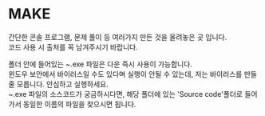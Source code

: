# MAKE </br>
 간단한 콘솔 프로그램, 문제 풀이 등 여러가지 만든 것을 올려놓은 곳 입니다. </br>
 코드 사용 시 출처를 꼭 남겨주시기 바랍니다. </br>

 폴더 안에 들어있는 ~.exe 파일은 다운 즉시 사용이 가능합니다. </br>
 윈도우 보안에서 바이러스일 수도 있다며 실행이 안될 수 있는데, 저는 바이러스를 만들 줄 모릅니다. 안심하고 실행하세요. </br>
 ~.exe 파일의 소스코드가 궁금하시다면, 해당 폴더에 있는 'Source code'폴더로 들어가서 동일한 이름의 파일을 찾으시면 됩니다. </br>
